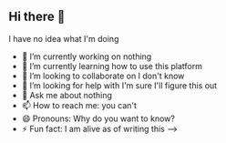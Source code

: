## Hi there 👋

I have no idea what I'm doing

- 🔭 I’m currently working on nothing
- 🌱 I’m currently learning how to use this platform
- 👯 I’m looking to collaborate on I don't know
- 🤔 I’m looking for help with I'm sure I'll figure this out
- 💬 Ask me about nothing
- 📫 How to reach me: you can't
- 😄 Pronouns: Why do you want to know?
- ⚡ Fun fact: I am alive as of writing this
-->
